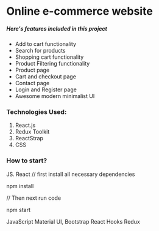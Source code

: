 
# Online e-commerce website 


##### Here's features included in this project

- Add to cart functionality
- Search for products
- Shopping cart functionality
- Product Filtering functionality
- Product page
- Cart and checkout page
- Contact page
- Login and Register page
- Awesome modern minimalist UI

### Technologies Used:


1. React.js
2. Redux Toolkit
3. ReactStrap
4. CSS

### How to start?



JS. React
// first install all necessary dependencies

npm install 

// Then  next run code

npm start



JavaScript
Material UI, Bootstrap
React
Hooks
Redux
